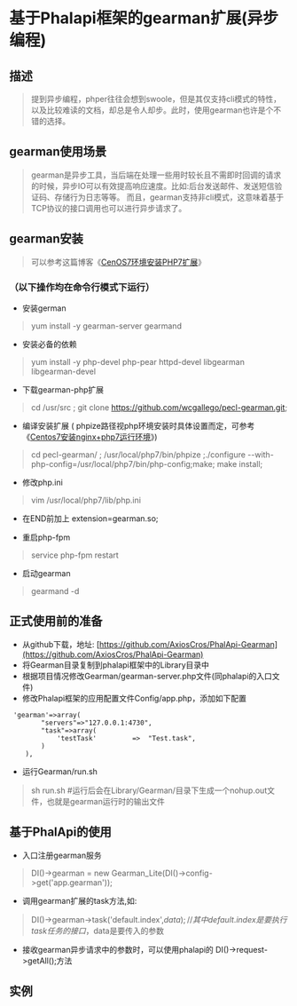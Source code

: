 # 基于Phalapi框架的gearman扩展(异步编程)
## 描述
> 提到异步编程，phper往往会想到swoole，但是其仅支持cli模式的特性，以及比较难读的文档，却总是令人却步。此时，使用gearman也许是个不错的选择。

## gearman使用场景
> gearman是异步工具，当后端在处理一些用时较长且不需即时回调的请求的时候，异步IO可以有效提高响应速度。比如:后台发送邮件、发送短信验证码、存储行为日志等等。
而且，gearman支持非cli模式，这意味着基于TCP协议的接口调用也可以进行异步请求了。

## gearman安装
> 可以参考这篇博客《[CenOS7环境安装PHP7扩展](http://hanxv.cn/index.php/archives/25.html#gearman)》

### （以下操作均在命令行模式下运行）
  * 安装german
  > yum install -y gearman-server gearmand

  * 安装必备的依赖
  > yum install -y php-devel php-pear httpd-devel libgearman libgearman-devel

  * 下载gearman-php扩展
  > cd /usr/src ; git clone https://github.com/wcgallego/pecl-gearman.git;

  * 编译安装扩展 ( phpize路径视php环境安装时具体设置而定，可参考《[Centos7安装nginx+php7运行环境](http://hanxv.cn/index.php/archives/19.html)》)
  > cd pecl-gearman/ ; /usr/local/php7/bin/phpize ;./configure --with-php-config=/usr/local/php7/bin/php-config;make; make install;

  * 修改php.ini
  > vim /usr/local/php7/lib/php.ini

  * 在END前加上 extension=gearman.so;

  * 重启php-fpm
  > service php-fpm restart

  * 启动gearman
  > gearmand -d
  
## 正式使用前的准备
  * 从github下载，地址: [https://github.com/AxiosCros/PhalApi-Gearman](https://github.com/AxiosCros/PhalApi-Gearman)
  * 将Gearman目录复制到phalapi框架中的Library目录中
  * 根据项目情况修改Gearman/gearman-server.php文件(同phalapi的入口文件)
  * 修改Phalapi框架的应用配置文件Config/app.php，添加如下配置

  ``` shell
   'gearman'=>array(
          "servers"=>"127.0.0.1:4730",
          "task"=>array(
              'testTask'         =>  "Test.task",
          )
      ),
  ```

  * 运行Gearman/run.sh
  > sh run.sh #运行后会在Library/Gearman/目录下生成一个nohup.out文件，也就是gearman运行时的输出文件

## 基于PhalApi的使用
  * 入口注册gearman服务
  > DI()->gearman = new Gearman_Lite(DI()->config->get('app.gearman'));

  * 调用gearman扩展的task方法,如: 
  > DI()->gearman->task('default.index',$data); //其中default.index是要执行task任务的接口，$data是要传入的参数

  * 接收gearman异步请求中的参数时，可以使用phalapi的 DI()->request->getAll();方法
  
## 实例